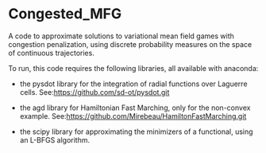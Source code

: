# Congested_MFG
A code to approximate solutions to variational mean field games with congestion penalization, using discrete probability measures on the space of continuous trajectories. 

To run, this code requires the following libraries, all available with anaconda:

 - the pysdot library for the integration of radial functions over Laguerre cells. See:https://github.com/sd-ot/pysdot.git
  
 - the agd library for Hamiltonian Fast Marching, only for the non-convex example. See:https://github.com/Mirebeau/HamiltonFastMarching.git
  
 - the scipy library for approximating the minimizers of a functional, using an L-BFGS algorithm.
